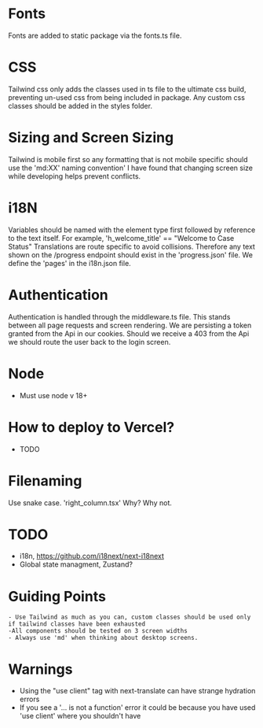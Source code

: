 
# Fonts
Fonts are added to static package via the fonts.ts file.

# CSS
Tailwind css only adds the classes used in ts file to the ultimate css build, preventing un-used css from being included in package.
Any custom css classes should be added in the styles folder.

# Sizing and Screen Sizing
Tailwind is mobile first so any formatting that is not mobile specific should use the 'md:XX' naming convention'
I have found that changing screen size while developing helps prevent conflicts.

# i18N
Variables should be named with the element type first followed by reference to the text itself. For example, 'h_welcome_title' == "Welcome to Case Status"
Translations are route specific to avoid collisions. Therefore any text shown on the /progress endpoint should exist in the 'progress.json' file.
We define the 'pages' in the i18n.json file.

# Authentication
Authentication is handled through the middleware.ts file. This stands between all page requests and screen rendering. We are persisting a token granted from the Api in our cookies. Should we receive a 403 from the Api we should route the user back to the login screen.

# Node
- Must use node v 18+

# How to deploy to Vercel?
- TODO

# Filenaming
Use snake case. 'right_column.tsx'
Why? Why not.

# TODO
- i18n, https://github.com/i18next/next-i18next
- Global state managment, Zustand?

# Guiding Points
    - Use Tailwind as much as you can, custom classes should be used only if tailwind classes have been exhausted
    -All components should be tested on 3 screen widths
    - Always use 'md' when thinking about desktop screens.


# Warnings
- Using the "use client" tag with next-translate can have strange hydration errors
- If you see a '... is not a function' error it could be because you have used 'use client' where you shouldn't have